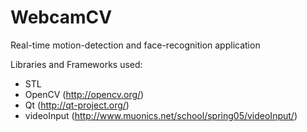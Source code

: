 WebcamCV
========

Real-time motion-detection and face-recognition application

Libraries and Frameworks used:
- STL
- OpenCV (http://opencv.org/)
- Qt (http://qt-project.org/)
- videoInput (http://www.muonics.net/school/spring05/videoInput/)
